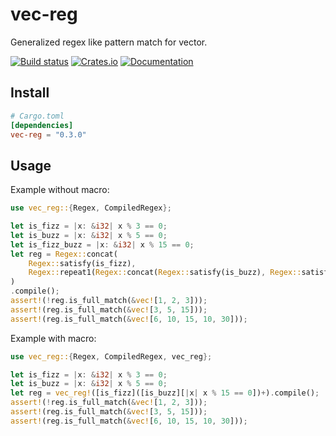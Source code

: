 # vec-reg

Generalized regex like pattern match for vector.

[![Build status](https://github.com/pocket7878/vec-reg/actions/workflows/check.yaml/badge.svg?branch=main)](https://github.com/pocket7878/vec-reg/actions/workflows/check.yml)
[![Crates.io](https://img.shields.io/crates/v/vec-reg)](https://crates.io/crates/vec-reg)
[![Documentation](https://docs.rs/vec-reg/badge.svg)](https://docs.rs/vec-reg)

## Install

```toml
# Cargo.toml
[dependencies]
vec-reg = "0.3.0"
```

## Usage

Example without macro:

```rust
use vec_reg::{Regex, CompiledRegex};

let is_fizz = |x: &i32| x % 3 == 0;
let is_buzz = |x: &i32| x % 5 == 0;
let is_fizz_buzz = |x: &i32| x % 15 == 0;
let reg = Regex::concat(
    Regex::satisfy(is_fizz),
    Regex::repeat1(Regex::concat(Regex::satisfy(is_buzz), Regex::satisfy(is_fizz_buzz))),
)
.compile();
assert!(!reg.is_full_match(&vec![1, 2, 3]));
assert!(reg.is_full_match(&vec![3, 5, 15]));
assert!(reg.is_full_match(&vec![6, 10, 15, 10, 30]));
```

Example with macro:

```rust
use vec_reg::{Regex, CompiledRegex, vec_reg};

let is_fizz = |x: &i32| x % 3 == 0;
let is_buzz = |x: &i32| x % 5 == 0;
let reg = vec_reg!([is_fizz]([is_buzz][|x| x % 15 == 0])+).compile();    
assert!(!reg.is_full_match(&vec![1, 2, 3]));
assert!(reg.is_full_match(&vec![3, 5, 15]));
assert!(reg.is_full_match(&vec![6, 10, 15, 10, 30]));
```
